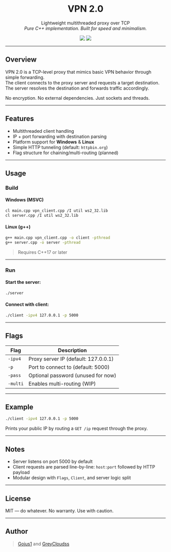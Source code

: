<h1 align="center">VPN 2.0</h1>

<p align="center">
    Lightweight multithreaded proxy over TCP<br>
    <i>Pure C++ implementation. Built for speed and minimalism.</i>
</p>

<p align="center">
  <img src="https://img.shields.io/badge/C++17-std-blue.svg">
  <img src="https://img.shields.io/badge/Platform-Windows%20%7C%20Linux-lightgrey">
</p>

---

## Overview

VPN 2.0 is a TCP-level proxy that mimics basic VPN behavior through simple forwarding.  
The client connects to the proxy server and requests a target destination. The server resolves the destination and forwards traffic accordingly.

No encryption. No external dependencies. Just sockets and threads.

---

## Features

- Multithreaded client handling
- IP + port forwarding with destination parsing
- Platform support for **Windows** & **Linux**
- Simple HTTP tunneling (default: `httpbin.org`)
- Flag structure for chaining/multi-routing (planned)

---

## Usage

### Build

#### Windows (MSVC)

```sh
cl main.cpp vpn_client.cpp /I util ws2_32.lib
cl server.cpp /I util ws2_32.lib
```

#### Linux (g++)

```sh
g++ main.cpp vpn_client.cpp -o client -pthread
g++ server.cpp -o server -pthread
```

> Requires C++17 or later

---

### Run

#### Start the server:
```sh
./server
```

#### Connect with client:
```sh
./client -ipv4 127.0.0.1 -p 5000
```

---

## Flags

| Flag     | Description                     |
|----------|---------------------------------|
| `-ipv4`  | Proxy server IP (default: 127.0.0.1) |
| `-p`     | Port to connect to (default: 5000) |
| `-pass`  | Optional password (unused for now) |
| `-multi` | Enables multi-routing (WIP)     |

---

## Example

```sh
./client -ipv4 127.0.0.1 -p 5000
```

Prints your public IP by routing a `GET /ip` request through the proxy.

---

## Notes

- Server listens on port 5000 by default
- Client requests are parsed line-by-line: `host:port` followed by HTTP payload
- Modular design with `Flags`, `Client`, and server logic split

---

## License

MIT — do whatever. No warranty. Use with caution.

---

## Author

> [Gojus1](https://github.com/Gojus1) and [GreyCloudss](https://github.com/greycloudss)
